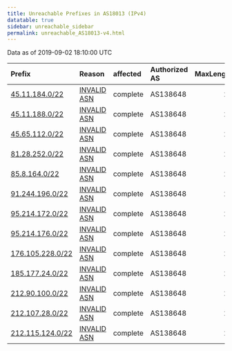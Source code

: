 ```yaml
---
title: Unreachable Prefixes in AS18013 (IPv4)
datatable: true
sidebar: unreachable_sidebar
permalink: unreachable_AS18013-v4.html
---
```


Data as of 2019-09-02 18:10:00 UTC


<div class="datatable-begin"></div>

| Prefix                                                     | Reason                                                                                                  | affected   | Authorized AS   |   MaxLength | Anchor                                         |   unreachable /24s |
|:-----------------------------------------------------------|:--------------------------------------------------------------------------------------------------------|:-----------|:----------------|------------:|:-----------------------------------------------|-------------------:|
| [45.11.184.0/22](https://stat.ripe.net/45.11.184.0/22)     | [INVALID ASN](https://rpki-validator.ripe.net/announcement-preview?asn=AS18013&prefix=45.11.184.0/22)   | complete   | AS138648        |          22 | [RIPE](unreachable_RIPE_NCC_RPKI_Root-v4.html) |                  4 |
| [45.11.188.0/22](https://stat.ripe.net/45.11.188.0/22)     | [INVALID ASN](https://rpki-validator.ripe.net/announcement-preview?asn=AS18013&prefix=45.11.188.0/22)   | complete   | AS138648        |          24 | [RIPE](unreachable_RIPE_NCC_RPKI_Root-v4.html) |                  4 |
| [45.65.112.0/22](https://stat.ripe.net/45.65.112.0/22)     | [INVALID ASN](https://rpki-validator.ripe.net/announcement-preview?asn=AS18013&prefix=45.65.112.0/22)   | complete   | AS138648        |          24 | [RIPE](unreachable_RIPE_NCC_RPKI_Root-v4.html) |                  4 |
| [81.28.252.0/22](https://stat.ripe.net/81.28.252.0/22)     | [INVALID ASN](https://rpki-validator.ripe.net/announcement-preview?asn=AS18013&prefix=81.28.252.0/22)   | complete   | AS138648        |          22 | [RIPE](unreachable_RIPE_NCC_RPKI_Root-v4.html) |                  4 |
| [85.8.164.0/22](https://stat.ripe.net/85.8.164.0/22)       | [INVALID ASN](https://rpki-validator.ripe.net/announcement-preview?asn=AS18013&prefix=85.8.164.0/22)    | complete   | AS138648        |          24 | [RIPE](unreachable_RIPE_NCC_RPKI_Root-v4.html) |                  4 |
| [91.244.196.0/22](https://stat.ripe.net/91.244.196.0/22)   | [INVALID ASN](https://rpki-validator.ripe.net/announcement-preview?asn=AS18013&prefix=91.244.196.0/22)  | complete   | AS138648        |          22 | [RIPE](unreachable_RIPE_NCC_RPKI_Root-v4.html) |                  4 |
| [95.214.172.0/22](https://stat.ripe.net/95.214.172.0/22)   | [INVALID ASN](https://rpki-validator.ripe.net/announcement-preview?asn=AS18013&prefix=95.214.172.0/22)  | complete   | AS138648        |          24 | [RIPE](unreachable_RIPE_NCC_RPKI_Root-v4.html) |                  4 |
| [95.214.176.0/22](https://stat.ripe.net/95.214.176.0/22)   | [INVALID ASN](https://rpki-validator.ripe.net/announcement-preview?asn=AS18013&prefix=95.214.176.0/22)  | complete   | AS138648        |          24 | [RIPE](unreachable_RIPE_NCC_RPKI_Root-v4.html) |                  4 |
| [176.105.228.0/22](https://stat.ripe.net/176.105.228.0/22) | [INVALID ASN](https://rpki-validator.ripe.net/announcement-preview?asn=AS18013&prefix=176.105.228.0/22) | complete   | AS138648        |          22 | [RIPE](unreachable_RIPE_NCC_RPKI_Root-v4.html) |                  4 |
| [185.177.24.0/22](https://stat.ripe.net/185.177.24.0/22)   | [INVALID ASN](https://rpki-validator.ripe.net/announcement-preview?asn=AS18013&prefix=185.177.24.0/22)  | complete   | AS138648        |          22 | [RIPE](unreachable_RIPE_NCC_RPKI_Root-v4.html) |                  4 |
| [212.90.100.0/22](https://stat.ripe.net/212.90.100.0/22)   | [INVALID ASN](https://rpki-validator.ripe.net/announcement-preview?asn=AS18013&prefix=212.90.100.0/22)  | complete   | AS138648        |          24 | [RIPE](unreachable_RIPE_NCC_RPKI_Root-v4.html) |                  4 |
| [212.107.28.0/22](https://stat.ripe.net/212.107.28.0/22)   | [INVALID ASN](https://rpki-validator.ripe.net/announcement-preview?asn=AS18013&prefix=212.107.28.0/22)  | complete   | AS138648        |          24 | [RIPE](unreachable_RIPE_NCC_RPKI_Root-v4.html) |                  4 |
| [212.115.124.0/22](https://stat.ripe.net/212.115.124.0/22) | [INVALID ASN](https://rpki-validator.ripe.net/announcement-preview?asn=AS18013&prefix=212.115.124.0/22) | complete   | AS138648        |          24 | [RIPE](unreachable_RIPE_NCC_RPKI_Root-v4.html) |                  4 |

<div class="datatable-end"></div>
